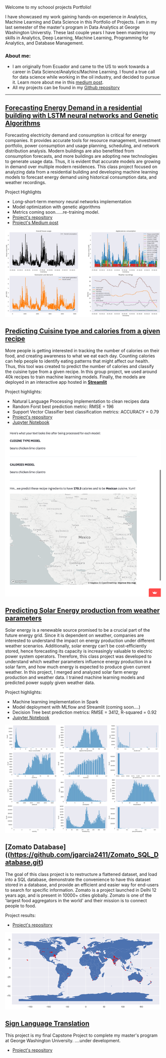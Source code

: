 
Welcome to my schoool projects Portfolio!

I have showcased my work gaining hands-on experience in Analytics, Machine Learning and Data Science in this Portfolio of Projects. I am in my last semester of the master's program in Data Analytics at George Washington Universtiy. These last couple years I have been mastering my skills in Analytics, Deep Learning, Machine Learning, Programming for Analytics, and Database Management. 

### About me: 
- I am originally from Ecuador and came to the US to work towards a career in Data Science/Analytics/Machine Learning. I found a true call for data science while working in the oil industry, and decided to pursue it. Learn more about me in this [medium post](https://medium.com/@garciaguerra.jl/my-journey-from-petroleum-engineering-to-data-science-a7f05919d406).
- All my projects can be found in my [Github repository](https://github.com/jgarcia2411)

----



## [Forecasting Energy Demand in a residential building with LSTM neural networks and Genetic Algorithms](https://medium.com/@garciaguerra.jl/forecasting-energy-demand-in-a-residential-building-with-lstm-neural-network-and-genetic-algorithms-49b0dc475c60)

Forecasting electricity demand and consumption is critical for energy companies. It provides accurate tools for resource management, investment portfolio, power consumption and usage planning, scheduling, and network distribution analysis. Modern buildings are also benefitted from consumption forecasts, and more buildings are adopting new technologies to generate usage data. Thus, it is evident that accurate models are growing in demand over multiple modern residences. This class project focused on analyzing data from a residential building and developing machine learning models to forecast energy demand using historical consumption data, and weather recordings. 

Project Highlights
-	Long-short-term memory neural networks implementation
- Model optimization with genetic algorithms
-	Metrics coming soon......re-training model.
-	[Project's repository](https://github.com/jgarcia2411/Energy-Supply-Smart-Home.git)
-	[Project's Medium post](https://medium.com/@garciaguerra.jl/forecasting-energy-demand-in-a-residential-building-with-lstm-neural-network-and-genetic-algorithms-49b0dc475c60)

![powervstime](/images/demandusage.png)

## [Predicting Cuisine type and calories from a given recipe](https://share.streamlit.io/msalceda/emse-6574-final-project/main/final_project_app.py) 
More people is getting interested in tracking the number of calories on their food, and creating awareness to what we eat each day. Counting calories can help people to identify eating patterns that might affect our health. Thus, this tool was created to predict the number of calories and classify the cuisine type from a given recipe. In this group project, we used around 40k recipes to train machine learning models. Finally, the models are deployed in an interactive app hosted in [**Streamlit**](https://share.streamlit.io/msalceda/emse-6574-final-project/main/final_project_app.py) 

Project highlights:
-	Natural Language Processing implementation to clean recipes data
-	Random Forst best prediction metric: RMSE = 196
-	Support Vector Classifier best classification metrics: ACCURACY = 0.79 
-	[Project's repository](https://github.com/jgarcia2411/emse-6574-final-project.git)
-	[Jupyter Notebook](https://nbviewer.org/github/msalceda/msalceda.github.io/blob/master/assets/emse6574_assignments/EMSE_6574_Final_Project.ipynb)

[![streamlitapp](/images/streamlitapp.png)](https://share.streamlit.io/msalceda/emse-6574-final-project/main/final_project_app.py)

## [Predicting Solar Energy production from weather parameters](https://nbviewer.jupyter.org/github/msalceda/msalceda.github.io/blob/master/assets/emse6574_assignments/Week_2_Assignment_Michael_Salceda.ipynb)
Solar energy is a renewable source promised to be a crucial part of the future energy grid. Since it is dependent on weather, companies are interested to understand the impact on energy production under different weather scenarios. Additionally, solar energy can’t be cost-efficiently stored, hence forecasting its capacity is increasingly valuable to electric power system operators. Therefore, this class project was developed to understand which weather parameters influence energy production in a solar farm, and how much energy is expected to produce given current weather. In this project, I merged and analyzed solar farm energy production and weather data. I trained machine learning models and predicted power supply given weather data. 

Project highlights:
-	Machine learning implementation in Spark
-	Model deployment with MLflow and Streamlit (coming soon....)
-	Decision Tree best prediction metrics: RMSE = 3412, R-squared = 0.92
-	[Jupyter Notebook](https://nbviewer.jupyter.org/github/msalceda/msalceda.github.io/blob/master/assets/emse6574_assignments/Week_2_Assignment_Michael_Salceda.ipynb)

![featureimportance](/images/demandvisual.png)

## [Zomato Database]((https://github.com/jgarcia2411/Zomato_SQL_Database.git)
The goal of this class project is to restructure a flattened dataset, and load into a SQL database, demonstrate the convenience to have this dataset stored in a database, and provide an efficient and easier way for end-users to search for specific information. Zomato is a project launched in Delhi 12 years ago, and is present in 10000+ cities globally. Zomato is one of the 'largest food aggregators in the world' and their mission is to connect people to food. 

Project results:
- [Project's repository](https://github.com/jgarcia2411/Zomato_SQL_Database.git)

![zomato](/images/zomato.png)


## [Sign Language Translation](https://github.com/jgarcia2411/Sign-Language-Capstone.git)

This project is my final Capstone Project to complete my master's program at George Washington University.
....under development.
- [Project's repository](https://github.com/jgarcia2411/Sign-Language-Capstone.git)

